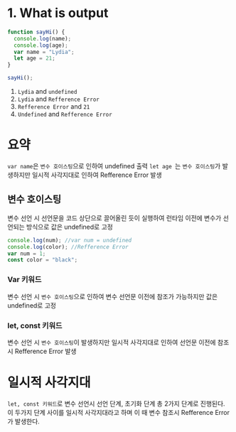 # 1. What is output

```javascript
function sayHi() {
  console.log(name);
  console.log(age);
  var name = "Lydia";
  let age = 21;
}

sayHi();
```

1. <code>Lydia</code> and <code>undefined</code>
2. <code>Lydia</code> and <code>Refference Error</code>
3. <code>Refference Error</code> and <code>21</code>
4. <code>Undefined</code> and <code>Refference Error</code>

# 요약

<code>var name</code>은 <code>변수 호이스팅</code>으로 인하여 undefined 출력
<code>let age </code>는 <code>변수 호이스팅</code>가 발생하지만 일시적 사각지대로 인하여 Refference Error 발생

## 변수 호이스팅

변수 선언 시 선언문을 코드 상단으로 끌어올린 듯이 실행하여 런타임 이전에 변수가 선언되는 방식으로 값은 undefined로 고정

```javascript
console.log(num); //var num = undefined
console.log(color); //Refference Error
var num = 1;
const color = "black";
```

### Var 키워드

변수 선언 시 <code>변수 호이스팅</code>으로 인하여 변수 선언문 이전에 참조가 가능하지만 값은 undefined로 고정

### let, const 키워드

변수 선언 시 <code>변수 호이스팅</code>이 발생하지만 일시적 사각지대로 인하여 선언문 이전에 참조 시 Refference Error 발생

# 일시적 사각지대

<code>let, const 키워드</code>로 변수 선언시 선언 단계, 초기화 단계 총 2가지 단계로 진행된다. 이 두가지 단계 사이를 일시적 사각지대라고 하며 이 때 변수 참조시 Refference Error가 발생한다.
